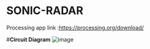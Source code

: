 # SONIC-RADAR
Processing app link :https://processing.org/download/

#**Circuit Diagram**
![image](https://user-images.githubusercontent.com/76561059/115999416-448deb00-a609-11eb-87e2-52d4dc27b54d.png)

